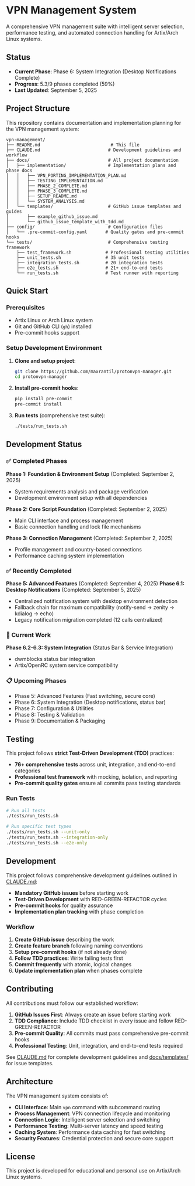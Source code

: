 # VPN Management System

A comprehensive VPN management suite with intelligent server selection, performance testing, and automated connection handling for Artix/Arch Linux systems.

## Status
- **Current Phase**: Phase 6: System Integration (Desktop Notifications Complete)
- **Progress**: 5.3/9 phases completed (59%)
- **Last Updated**: September 5, 2025

## Project Structure

This repository contains documentation and implementation planning for the VPN management system:

```
vpn-management/
├── README.md                           # This file
├── CLAUDE.md                          # Development guidelines and workflow
├── docs/                              # All project documentation
│   ├── implementation/                # Implementation plans and phase docs
│   │   ├── VPN_PORTING_IMPLEMENTATION_PLAN.md
│   │   ├── TESTING_IMPLEMENTATION.md
│   │   ├── PHASE_2_COMPLETE.md
│   │   ├── PHASE_3_COMPLETE.md
│   │   ├── SETUP_README.md
│   │   └── SYSTEM_ANALYSIS.md
│   └── templates/                     # GitHub issue templates and guides
│       ├── example_github_issue.md
│       └── github_issue_template_with_tdd.md
├── config/                            # Configuration files
│   └── .pre-commit-config.yaml       # Quality gates and pre-commit hooks
└── tests/                             # Comprehensive testing framework
    ├── test_framework.sh             # Professional testing utilities
    ├── unit_tests.sh                 # 35 unit tests
    ├── integration_tests.sh          # 20 integration tests
    ├── e2e_tests.sh                  # 21+ end-to-end tests
    └── run_tests.sh                  # Test runner with reporting
```

## Quick Start

### Prerequisites
- Artix Linux or Arch Linux system
- Git and GitHub CLI (`gh`) installed
- Pre-commit hooks support

### Setup Development Environment

1. **Clone and setup project**:
   ```bash
   git clone https://github.com/maxrantil/protonvpn-manager.git
   cd protonvpn-manager
   ```

2. **Install pre-commit hooks**:
   ```bash
   pip install pre-commit
   pre-commit install
   ```

3. **Run tests** (comprehensive test suite):
   ```bash
   ./tests/run_tests.sh
   ```

## Development Status

### ✅ Completed Phases

**Phase 1: Foundation & Environment Setup** (Completed: September 2, 2025)
- System requirements analysis and package verification
- Development environment setup with all dependencies

**Phase 2: Core Script Foundation** (Completed: September 2, 2025)
- Main CLI interface and process management
- Basic connection handling and lock file mechanisms

**Phase 3: Connection Management** (Completed: September 2, 2025)
- Profile management and country-based connections
- Performance caching system implementation

### ✅ Recently Completed
**Phase 5: Advanced Features** (Completed: September 4, 2025)
**Phase 6.1: Desktop Notifications** (Completed: September 5, 2025)
- Centralized notification system with desktop environment detection
- Fallback chain for maximum compatibility (notify-send → zenity → kdialog → echo)
- Legacy notification migration completed (12 calls centralized)

### 🚧 Current Work
**Phase 6.2-6.3: System Integration** (Status Bar & Service Integration)
- dwmblocks status bar integration
- Artix/OpenRC system service compatibility

### 📋 Upcoming Phases
- Phase 5: Advanced Features (Fast switching, secure core)
- Phase 6: System Integration (Desktop notifications, status bar)
- Phase 7: Configuration & Utilities
- Phase 8: Testing & Validation
- Phase 9: Documentation & Packaging

## Testing

This project follows **strict Test-Driven Development (TDD)** practices:

- **76+ comprehensive tests** across unit, integration, and end-to-end categories
- **Professional test framework** with mocking, isolation, and reporting
- **Pre-commit quality gates** ensure all commits pass testing standards

### Run Tests

```bash
# Run all tests
./tests/run_tests.sh

# Run specific test types
./tests/run_tests.sh --unit-only
./tests/run_tests.sh --integration-only
./tests/run_tests.sh --e2e-only
```

## Development

This project follows comprehensive development guidelines outlined in [CLAUDE.md](CLAUDE.md):

- **Mandatory GitHub issues** before starting work
- **Test-Driven Development** with RED-GREEN-REFACTOR cycles
- **Pre-commit hooks** for quality assurance
- **Implementation plan tracking** with phase completion

### Workflow

1. **Create GitHub issue** describing the work
2. **Create feature branch** following naming conventions
3. **Setup pre-commit hooks** (if not already done)
4. **Follow TDD practices**: Write failing tests first
5. **Commit frequently** with atomic, logical changes
6. **Update implementation plan** when phases complete

## Contributing

All contributions must follow our established workflow:

1. **GitHub Issues First**: Always create an issue before starting work
2. **TDD Compliance**: Include TDD checklist in every issue and follow RED-GREEN-REFACTOR
3. **Pre-commit Quality**: All commits must pass comprehensive pre-commit hooks
4. **Professional Testing**: Unit, integration, and end-to-end tests required

See [CLAUDE.md](CLAUDE.md) for complete development guidelines and [docs/templates/](docs/templates/) for issue templates.

## Architecture

The VPN management system consists of:

- **CLI Interface**: Main `vpn` command with subcommand routing
- **Process Management**: VPN connection lifecycle and monitoring
- **Connection Logic**: Intelligent server selection and switching
- **Performance Testing**: Multi-server latency and speed testing
- **Caching System**: Performance data caching for fast switching
- **Security Features**: Credential protection and secure core support

## License

This project is developed for educational and personal use on Artix/Arch Linux systems.

